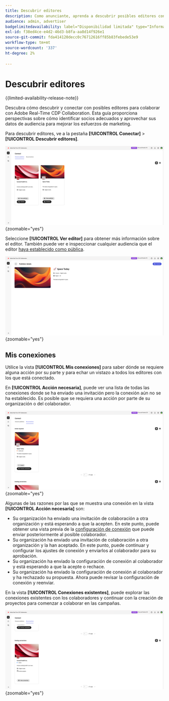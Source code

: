 ```yaml
---
title: Descubrir editores
description: Como anunciante, aprenda a descubrir posibles editores con los que colaborar mediante Adobe Real-Time CDP Collaboration
audience: admin, advertiser
badgelimitedavailability: label="Disponibilidad limitada" type="Informative" url="https://helpx.adobe.com/es/legal/product-descriptions/real-time-customer-data-platform-collaboration.html newtab=true"
exl-id: f38ed4ce-e4d2-46d3-b8fa-aa8d14f926e1
source-git-commit: fda414120decc0c76712616ff85b83febede53e9
workflow-type: tm+mt
source-wordcount: '337'
ht-degree: 2%

---
```


# Descubrir editores

{{limited-availability-release-note}}

Descubra cómo descubrir y conectar con posibles editores para colaborar con Adobe Real-Time CDP Collaboration. Esta guía proporciona perspectivas sobre cómo identificar socios adecuados y aprovechar sus datos de audiencia para mejorar los esfuerzos de marketing.

Para descubrir editores, ve a la pestaña **[!UICONTROL Conectar]** > **[!UICONTROL Descubrir editores]**.

![Página de descubrimiento de editores](/help/assets/connect/discover-publishers/discover-publishers-overview.png){zoomable="yes"}

Seleccione **[!UICONTROL Ver editor]** para obtener más información sobre el editor. También puede ver e inspeccionar cualquier audiencia que el editor [haya establecido como pública](/help/guide/setup/onboard-audiences.md#metadata-visibility).

![Ver perfil del editor](/help/assets/connect/discover-publishers/view-publisher-profile.png){zoomable="yes"}

## Mis conexiones

Utilice la vista **[!UICONTROL Mis conexiones]** para saber dónde se requiere alguna acción por su parte y para echar un vistazo a todos los editores con los que está conectado.

En **[!UICONTROL Acción necesaria]**, puede ver una lista de todas las conexiones donde se ha enviado una invitación pero la conexión aún no se ha establecido. Es posible que se requiera una acción por parte de su organización o del colaborador.

![Vista requerida para la acción en la pantalla Mis conexiones](/help/assets/connect/discover-publishers/action-required-view.png){zoomable="yes"}

Algunas de las razones por las que se muestra una conexión en la vista **[!UICONTROL Acción necesaria]** son:

* Su organización ha enviado una invitación de colaboración a otra organización y está esperando a que la acepten. En este punto, puede obtener una vista previa de la [configuración de conexión](/help/guide/glossary.md#connection-settings) que puede enviar posteriormente al posible colaborador.
* Su organización ha enviado una invitación de colaboración a otra organización y la han aceptado. En este punto, puede continuar y configurar los ajustes de conexión y enviarlos al colaborador para su aprobación.
* Su organización ha enviado la configuración de conexión al colaborador y está esperando a que la acepte o rechace.
* Su organización ha enviado la configuración de conexión al colaborador y ha rechazado su propuesta. Ahora puede revisar la configuración de conexión y reenviar.

En la vista **[!UICONTROL Conexiones existentes]**, puede explorar las conexiones existentes con los colaboradores y continuar con la creación de proyectos para comenzar a colaborar en las campañas.

![Vista de conexiones existentes en la pantalla Mis conexiones](/help/assets/connect/discover-publishers/existing-connections-view.png){zoomable="yes"}
